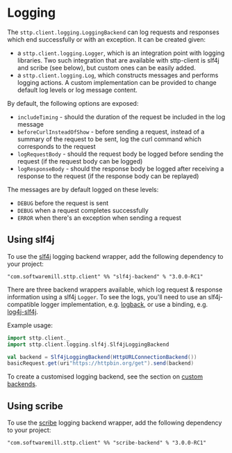 # Logging 

The `sttp.client.logging.LoggingBackend` can log requests and responses which end successfully or with an exception. It can be created given:

* a `sttp.client.logging.Logger`, which is an integration point with logging libraries. Two such integration that are available with sttp-client is slf4j and scribe (see below), but custom ones can be easily added.
* a `sttp.client.logging.Log`, which constructs messages and performs logging actions. A custom implementation can be provided to change default log levels or log message content.

By default, the following options are exposed:

* `includeTiming` - should the duration of the request be included in the log message
* `beforeCurlInsteadOfShow` - before sending a request, instead of a summary of the request to be sent, log the curl command which corresponds to the request
* `logRequestBody` - should the request body be logged before sending the request (if the request body can be logged)
* `logResponseBody` - should the response body be logged after receiving a response to the request (if the response body can be replayed)  

The messages are by default logged on these levels:

* `DEBUG` before the request is sent
* `DEBUG` when a request completes successfully
* `ERROR` when there's an exception when sending a request

## Using slf4j

To use the [slf4j](http://www.slf4j.org) logging backend wrapper, add the following dependency to your project:

```
"com.softwaremill.sttp.client" %% "slf4j-backend" % "3.0.0-RC1"
``` 

There are three backend wrappers available, which log request & response information using a slf4j `Logger`. To see the logs, you'll need to use an slf4j-compatible logger implementation, e.g.  [logback](http://logback.qos.ch), or use a binding, e.g. [log4j-slf4j](https://logging.apache.org/log4j/2.0/log4j-slf4j-impl/index.html).

Example usage:

```scala
import sttp.client._
import sttp.client.logging.slf4j.Slf4jLoggingBackend

val backend = Slf4jLoggingBackend(HttpURLConnectionBackend())
basicRequest.get(uri"https://httpbin.org/get").send(backend)
```

To create a customised logging backend, see the section on [custom backends](custom.md).

## Using scribe

To use the [scribe](https://github.com/outr/scribe) logging backend wrapper, add the following dependency to your project:

```
"com.softwaremill.sttp.client" %% "scribe-backend" % "3.0.0-RC1"
``` 
